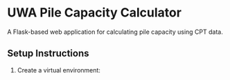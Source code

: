 # UWA Pile Capacity Calculator

A Flask-based web application for calculating pile capacity using CPT data.

## Setup Instructions

1. Create a virtual environment: 